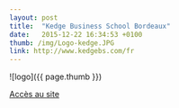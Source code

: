 ```yaml
---
layout: post
title:  "Kedge Business School Bordeaux"
date:   2015-12-22 16:34:53 +0100
thumb: /img/Logo-kedge.JPG
link: http://www.kedgebs.com/fr
---
```


![logo]({{ page.thumb }})

[Accès au site](http://www.kedgebs.com/fr)